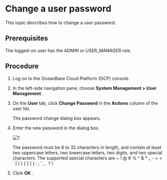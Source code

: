 Change a user password
===========================================

This topic describes how to change a user password.

**Prerequisites**
--------------------------------------

The logged-on user has the ADMIN or USER_MANAGER role.

Procedure
------------------------------

1. Log on to the OceanBase Cloud Platform (OCP) console.

2. In the left-side navigation pane, choose **System Management > User Management** .

3. On the **User** tab, click **Change Password** in the **Actions** column of the user list.

   The password change dialog box appears.

4. Enter the new password in the dialog box.

   ![1](https://obbusiness-private.oss-cn-shanghai.aliyuncs.com/doc/img/ocp/403-cn/%E4%BF%AE%E6%94%B9%E7%94%A8%E6%88%B7%E5%AF%86%E7%A0%811.png)

   The password must be 8 to 32 characters in length, and contain at least two uppercase letters, two lowercase letters, two digits, and two special characters. The supported special characters are \~ ! @ # % \^ \& \* _ - + = \` \| ( ) { } \[ \] : ; ' , . ? /

5. Click **OK** .
